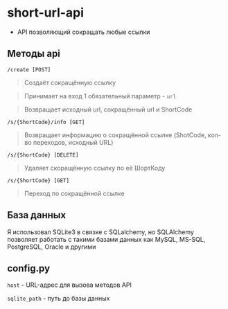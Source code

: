# short-url-api

- API позволяющий сокращать любые ссылки

## Методы api

`/create [POST]`
>Создаёт сокращённую ссылку

>Принимает на вход 1 обязательный параметр - `url`

>Возвращает исходный url, сокращённый url и ShortCode 

`/s/{ShortCode}/info [GET]`
>Возвращает информацию о сокращённой ссылке
>(ShotCode, кол-во переходов, исходный URL) 

`/s/{ShortCode} [DELETE]`
>Удаляет скоращённую ссылку по её ШортКоду

`/s/{ShortCode} [GET]`
>Переход по сокращённой ссылке

## База данных 
Я использовал SQLite3 в связке с SQLalchemy, но SQLAlchemy позволяет работать с такими базами данных как MySQL, MS-SQL, PostgreSQL, Oracle и другими

## config.py 

`host` - URL-адрес для вызова методов API

`sqlite_path` - путь до базы данных
